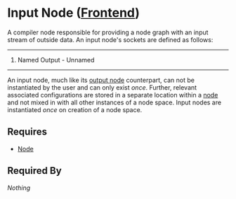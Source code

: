 # Input Node ([Frontend](../../frontend.md))

A compiler node responsible for providing a node graph with an input stream of outside data. An input node's sockets are defined as follows:

___

1. Named Output - Unnamed<br>

___

An input node, much like its [output node](./output.md) counterpart, can not be instantiated by the user and can only exist *once*. Further, relevant associated configurations are stored in a separate location within a [node](../node.md) and not mixed in with all other instances of a node space. Input nodes are instantiated *once* on creation of a node space.

## Requires

- [Node](../node.md)

## Required By

*Nothing*

